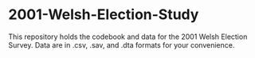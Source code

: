 # 2001-Welsh-Election-Study
This repository holds the codebook and data for the 2001 Welsh Election Survey. Data are in .csv, .sav, and .dta formats for your convenience.

